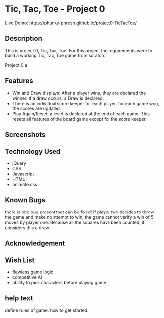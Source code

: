 # Tic, Tac, Toe - Project 0

Live Demo: https://phunky-phresh.github.io/project0-TicTacToe/

## Description
This is project 0, Tic, Tac, Toe. For this project the requirements were to build a working Tic, Tac, Toe game from scratch.

Project 0 a

## Features
 - Win and Draw displays: After a player wins, they are declared the winner. If a draw occurs, a Draw is declared.
 - There is an individual score keeper for each player. for each game won, the scores are updated.
 - Play Again/Reset: a reset is declared at the end of each game. This resets all features of the board game except for the score keeper.
## Screenshots

## Technology Used
- jQuery
- CSS
- Javascript
- HTML
- animate.css

## Known Bugs
there is one bug present that can be fixed! If player two decides to throw the game and make no attempt to win, the game cannot verify a win of 5 moves by player one. Because all the squares have been counted, it considers this a draw.
## Acknowledgement

## Wish List
- flawless game logic
- competitive AI
- ability to pick characters before playing game
## help text

define rules of game. how to get started.
